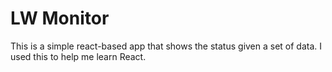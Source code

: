 # LW Monitor

This is a simple react-based app that shows the status given a set of data.  I used this to help me learn React.
